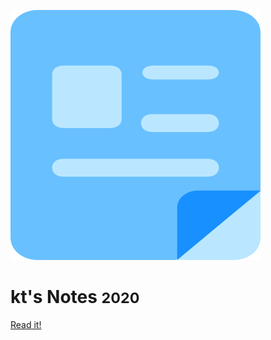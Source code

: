 <!-- _coverpage.md -->
![logo](_media/logo.svg) 

# kt's Notes <small>2020</small>



[Read it!](#笔记记录)

<!-- 背景图片 -->

<!-- [](_media/bg.png) -->

<!-- 背景色 -->